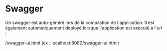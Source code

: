 # Swagger

Un swagger est auto-généré lors de la compilation de l'application. 
Il est également automatiquement deployé lorsque l'application est executé à l'url : 

/swagger-ui.html (ex : localhost:8080/swagger-ui.html)
